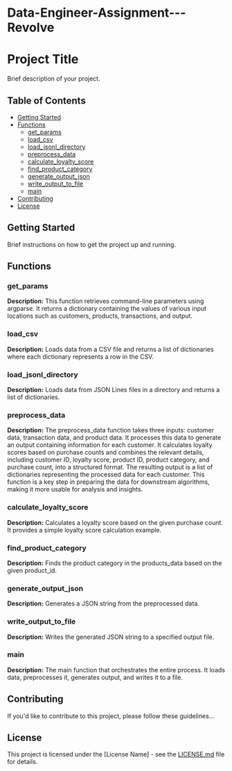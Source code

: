 # Data-Engineer-Assignment---Revolve
# Project Title

Brief description of your project.

## Table of Contents

- [Getting Started](#getting-started)
- [Functions](#functions)
  - [get_params](#get_params)
  - [load_csv](#load_csv)
  - [load_jsonl_directory](#load_jsonl_directory)
  - [preprocess_data](#preprocess_data)
  - [calculate_loyalty_score](#calculate_loyalty_score)
  - [find_product_category](#find_product_category)
  - [generate_output_json](#generate_output_json)
  - [write_output_to_file](#write_output_to_file)
  - [main](#main)
- [Contributing](#contributing)
- [License](#license)

## Getting Started

Brief instructions on how to get the project up and running.

## Functions

### get_params

**Description:** This function retrieves command-line parameters using argparse. It returns a dictionary containing the values of various input locations such as customers, products, transactions, and output.

### load_csv

**Description:** Loads data from a CSV file and returns a list of dictionaries where each dictionary represents a row in the CSV.

### load_jsonl_directory

**Description:** Loads data from JSON Lines files in a directory and returns a list of dictionaries.

### preprocess_data

**Description:** The preprocess_data function takes three inputs: customer data, transaction data, and product data. It processes this data to generate an output containing information for each customer. It calculates loyalty scores based on purchase counts and combines the relevant details, including customer ID, loyalty score, product ID, product category, and purchase count, into a structured format. The resulting output is a list of dictionaries representing the processed data for each customer. This function is a key step in preparing the data for downstream algorithms, making it more usable for analysis and insights.

### calculate_loyalty_score

**Description:** Calculates a loyalty score based on the given purchase count. It provides a simple loyalty score calculation example.

### find_product_category

**Description:** Finds the product category in the products_data based on the given product_id.

### generate_output_json

**Description:** Generates a JSON string from the preprocessed data.

### write_output_to_file

**Description:** Writes the generated JSON string to a specified output file.

### main

**Description:** The main function that orchestrates the entire process. It loads data, preprocesses it, generates output, and writes it to a file.

## Contributing

If you'd like to contribute to this project, please follow these guidelines...

## License

This project is licensed under the [License Name] - see the [LICENSE.md](LICENSE.md) file for details.

